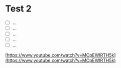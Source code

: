 # Test 2

- [ ]  ...
- [ ]  ...
- [ ]  ...
- [ ]  ...
- [ ]  ...

[https://www.youtube.com/watch?v=MCpEWlRTH5k](https://www.youtube.com/watch?v=MCpEWlRTH5k)
